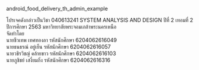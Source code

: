 android_food_delivery_th_admin_example

โปรเจคดังกล่าวเป็นวิชา 040613241 SYSTEM ANALYSIS AND DESIGN ปีที่ 2 เทอมที่ 2 ปีการศึกษา 2563 มหาวิทยาลัยพระจอมเกล้าพระนครเหนือ <br/>
จัดทำโดย <br/>
นายชีวเทพ เทศทองลา 	รหัสนักศึกษา 6204062616049 <br/>
นายธนธรณ์ อยู่เย็น 	         รหัสนักศึกษา 6204062616057 <br/>
นายวชิรวิชญ์ คล้ายขาว 	รหัสนักศึกษา 6204062616103 <br/>
นายภูชิชย์ เสงี่ยมกิ่ง 	         รหัสนักศึกษา 6204062616316 <br/>
